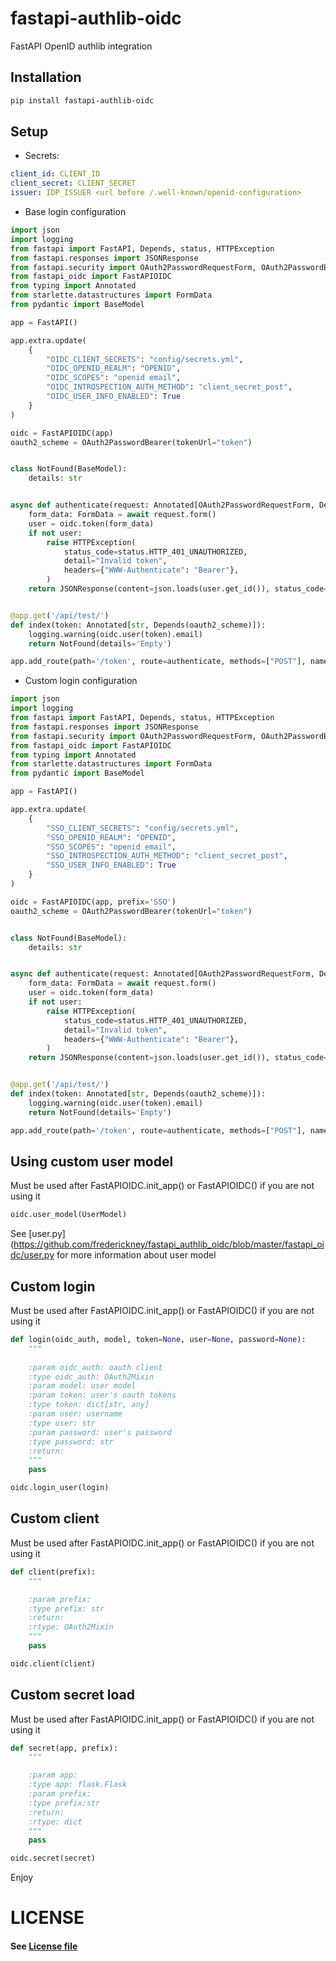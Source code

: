 # fastapi-authlib-oidc
FastAPI OpenID authlib integration

## Installation

```bash
pip install fastapi-authlib-oidc
```

## Setup

- Secrets:
```yaml
client_id: CLIENT_ID
client_secret: CLIENT_SECRET
issuer: IDP_ISSUER <url before /.well-known/openid-configuration>

```

- Base login configuration

```python 
import json
import logging
from fastapi import FastAPI, Depends, status, HTTPException
from fastapi.responses import JSONResponse
from fastapi.security import OAuth2PasswordRequestForm, OAuth2PasswordBearer
from fastapi_oidc import FastAPIOIDC
from typing import Annotated
from starlette.datastructures import FormData
from pydantic import BaseModel

app = FastAPI()

app.extra.update(
    {
        "OIDC_CLIENT_SECRETS": "config/secrets.yml",
        "OIDC_OPENID_REALM": "OPENID",
        "OIDC_SCOPES": "openid email",
        "OIDC_INTROSPECTION_AUTH_METHOD": "client_secret_post",
        "OIDC_USER_INFO_ENABLED": True
    }
)

oidc = FastAPIOIDC(app)
oauth2_scheme = OAuth2PasswordBearer(tokenUrl="token")


class NotFound(BaseModel):
    details: str


async def authenticate(request: Annotated[OAuth2PasswordRequestForm, Depends()], ) -> JSONResponse:
    form_data: FormData = await request.form()
    user = oidc.token(form_data)
    if not user:
        raise HTTPException(
            status_code=status.HTTP_401_UNAUTHORIZED,
            detail="Invalid token",
            headers={"WWW-Authenticate": "Bearer"},
        )
    return JSONResponse(content=json.loads(user.get_id()), status_code=status.HTTP_200_OK)


@app.get('/api/test/')
def index(token: Annotated[str, Depends(oauth2_scheme)]):
    logging.warning(oidc.user(token).email)
    return NotFound(details='Empty')

app.add_route(path='/token', route=authenticate, methods=["POST"], name='authenticate')

```

- Custom login configuration

```python
import json
import logging
from fastapi import FastAPI, Depends, status, HTTPException
from fastapi.responses import JSONResponse
from fastapi.security import OAuth2PasswordRequestForm, OAuth2PasswordBearer
from fastapi_oidc import FastAPIOIDC
from typing import Annotated
from starlette.datastructures import FormData
from pydantic import BaseModel

app = FastAPI()

app.extra.update(
    {
        "SSO_CLIENT_SECRETS": "config/secrets.yml",
        "SSO_OPENID_REALM": "OPENID",
        "SSO_SCOPES": "openid email",
        "SSO_INTROSPECTION_AUTH_METHOD": "client_secret_post",
        "SSO_USER_INFO_ENABLED": True
    }
)

oidc = FastAPIOIDC(app, prefix='SSO')
oauth2_scheme = OAuth2PasswordBearer(tokenUrl="token")


class NotFound(BaseModel):
    details: str


async def authenticate(request: Annotated[OAuth2PasswordRequestForm, Depends()], ) -> JSONResponse:
    form_data: FormData = await request.form()
    user = oidc.token(form_data)
    if not user:
        raise HTTPException(
            status_code=status.HTTP_401_UNAUTHORIZED,
            detail="Invalid token",
            headers={"WWW-Authenticate": "Bearer"},
        )
    return JSONResponse(content=json.loads(user.get_id()), status_code=status.HTTP_200_OK)


@app.get('/api/test/')
def index(token: Annotated[str, Depends(oauth2_scheme)]):
    logging.warning(oidc.user(token).email)
    return NotFound(details='Empty')

app.add_route(path='/token', route=authenticate, methods=["POST"], name='authenticate')
```

## Using custom user model

Must be used after FastAPIOIDC.init_app() or FastAPIOIDC() if you are not using it

```python
oidc.user_model(UserModel)
```

See [user.py](https://github.com/frederickney/fastapi_authlib_oidc/blob/master/fastapi_oidc/user.py for more information about user model

## Custom login

Must be used after FastAPIOIDC.init_app() or FastAPIOIDC() if you are not using it

```python
def login(oidc_auth, model, token=None, user=None, password=None):
    """
    
    :param oidc_auth: oauth client
    :type oidc_auth: OAuth2Mixin
    :param model: user model
    :param token: user's oauth tokens 
    :type token: dict[str, any]
    :param user: username
    :type user: str
    :param password: user's password 
    :type password: str
    :return: 
    """
    pass

oidc.login_user(login)
```

## Custom client

Must be used after FastAPIOIDC.init_app() or FastAPIOIDC() if you are not using it

```python
def client(prefix):
    """

    :param prefix:
    :type prefix: str
    :return:
    :rtype: OAuth2Mixin
    """
    pass

oidc.client(client)
```

## Custom secret load

Must be used after FastAPIOIDC.init_app() or FastAPIOIDC() if you are not using it

```python
def secret(app, prefix):
    """

    :param app:
    :type app: flask.Flask
    :param prefix:
    :type prefix:str
    :return:
    :rtype: dict
    """
    pass

oidc.secret(secret)
```

Enjoy

# LICENSE

#### See [License file](LICENSE)
